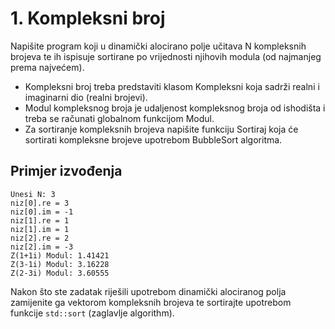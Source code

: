 # 1. Kompleksni broj

Napišite program koji u dinamički alocirano polje učitava N kompleksnih brojeva te ih ispisuje 
sortirane po vrijednosti njihovih modula (od najmanjeg prema najvećem).

- Kompleksni broj treba predstaviti klasom Kompleksni koja sadrži realni i imaginarni dio (realni brojevi).
- Modul kompleksnog broja je udaljenost kompleksnog broja od ishodišta i treba se računati globalnom funkcijom Modul.
- Za sortiranje kompleksnih brojeva napišite funkciju Sortiraj koja će sortirati kompleksne brojeve upotrebom BubbleSort algoritma.

## Primjer izvođenja

```
Unesi N: 3
niz[0].re = 3
niz[0].im = -1
niz[1].re = 1
niz[1].im = 1
niz[2].re = 2
niz[2].im = -3
Z(1+1i) Modul: 1.41421
Z(3-1i) Modul: 3.16228
Z(2-3i) Modul: 3.60555
```

Nakon što ste zadatak riješili upotrebom dinamički alociranog polja zamijenite ga vektorom kompleksnih brojeva te
sortirajte upotrebom funkcije `std::sort` (zaglavlje algorithm).
